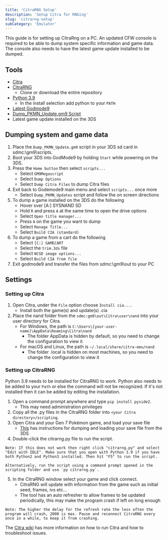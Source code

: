 ```yaml
---
title: 'CitraRNG Setup'
description: 'Setup Citra for RNGing'
slug: 'citrarng-setup'
subCategory: 'Emulator'
---
```


This guide is for setting up CitraRng on a PC. An updated CFW console is required to be able to dump system specific information and game data. The console also needs to have the latest game update installed to be dumped.

## Tools

- [Citra](https://citra-emu.org/download/)
- [CitraRNG](https://github.com/Admiral-Fish/CitraRNG)
    - Clone or download the entire repository
- [Python 3.9](https://www.python.org/downloads/)
    - In the install selection add python to your `PATH`
- [Latest Godmode9](https://github.com/d0k3/GodMode9/releases)
- [Dump_PKMN_Update.gm9 Script](https://cdn.discordapp.com/attachments/389206049401470976/435566091457134598/Dump_PKMN_Updates.gm9)
- Latest game update installed on the 3DS

## Dumping system and game data

1. Place the `Dump_PKMN_Update.gm9` script in  your 3DS sd card in sdmc:\gm9\scripts.
2. Boot your 3DS into GodMode9 by holding `Start` while powering on the 3DS.
3. Press the `Home button` then select `scripts...`
    - Select `GM9Megascript`
    - Select `Dump Options` 
    - Select `Dump Citra Files` to dump Citra files
4. Exit back to Godemode9 main menu and select `scripts...` once more 
    - Select `Dump_PKMN_Updates` script and follow the on screen directions
5. To dump a game installed on the 3DS do the following
    - Hover over [A:] SYSNAND SD  
    - Hold `R` and press `A` at the same time to open the drive options
    - Select `Open title manager...`
    - Press `A` on the game you want to dump
    - Select `Manage Title...`
    - Select `Build CIA (standard)`
6. To dump a game from a cart do the following
    - Select `[C:] GAMECART`
    - Select the `trim.3ds` file
    - Select `NCSD image options...`
    - Select `Build CIA from file`
7. Exit godmode9 and transfer the files from sdmc:\gm9\out to your PC

## Settings

### Setting up Citra 

1. Open Citra, under the `File` option choose `Install cia...`.
    - Install both the game(s) and update(s) .cia
2. Place the nand folder from the `sdmc:gm9\out\Citra\user\nand` into your user directory for Citra. 
    - For Windows, the path is `C:\Users\[your-user-name]\AppData\Roaming\Citra\nand`
        - The folder AppData is hidden by default, so you need to change the configuration to view it
    - For macOS and Linux, the path is `~/.local/share/citra-emu/nand`
        - The folder .local is hidden on most machines, so you need to change the configuration to view it

### Setting up CitraRNG

Python 3.9 needs to be installed for CitraRNG to work. Python also needs to be added to your `Path` or else the command will not be recognized. If it's not installed then it can be added by editing the installation.

1. Open a command prompt anywhere and type `pip install pyside2`.
    - This may need administration privileges 
2. Copy all the .py files in the CitraRNG folder into `<your Citra directory>/scripting`.
3. Open Citra and your Gen 7 Pokémon game, and load your save file
    - [This](https://citra-emu.org/wiki/dumping-save-data-from-a-3ds-console/) has instructions for dumping and loading your save file from the 3DS
4. Double-click the citrarng.py file to run the script.

``` 
Note: If this does not work then right click "citrarng.py" and select "Edit with IDLE". Make sure that you open with Python 3.9 if you have both Python2 and Python3 installed. Then hit "F5" to run the script.

Alternatively, run the script using a command prompt opened in the scripting folder and use `py citrarng.py`.
```

5. In the CitraRNG window select your game and click connect.
    - CitraRNG will update with information from the game such as initial seed, frames, ivs etc...
    - The tool has an auto refresher to allow frames to be updated periodically, this may make the program crash if left on long enough

```
Note: The higher the delay for the refresh rate the less often the program will crash, 2000 is max. Pause and reconnect CitraRNG every once in a while, to keep it from crashing.
```

The [Citra wiki](https://citra-emu.org/wiki/home/) has more information on how to run Citra and how to troubleshoot issues.
